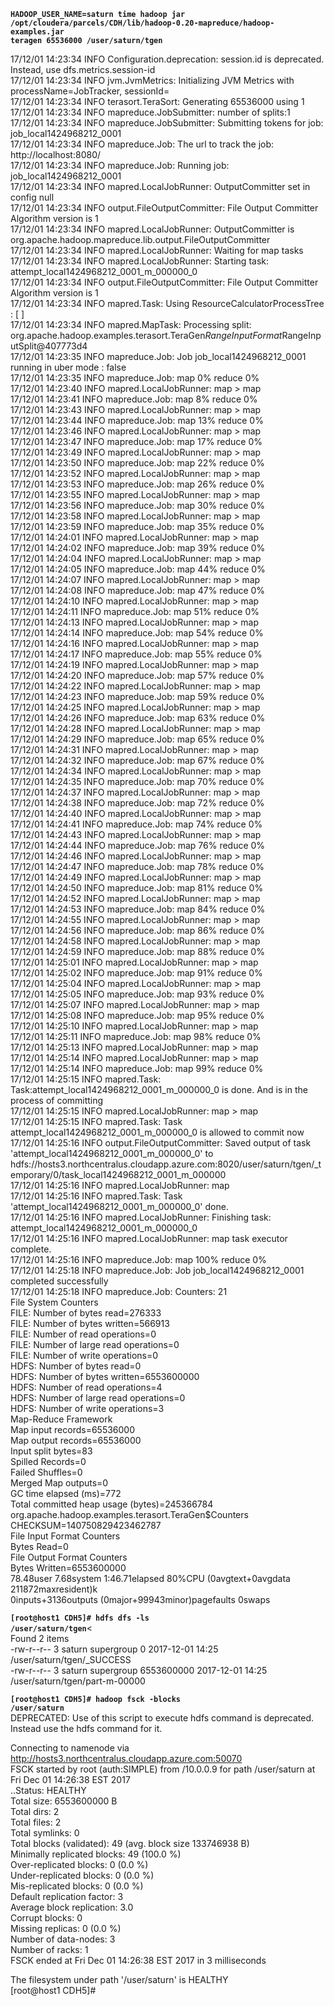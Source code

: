 
<code><b>HADOOP_USER_NAME=saturn time hadoop jar /opt/cloudera/parcels/CDH/lib/hadoop-0.20-mapreduce/hadoop-examples.jar teragen 65536000 /user/saturn/tgen</b></code><br>

17/12/01 14:23:34 INFO Configuration.deprecation: session.id is deprecated. Instead, use dfs.metrics.session-id<br>
17/12/01 14:23:34 INFO jvm.JvmMetrics: Initializing JVM Metrics with processName=JobTracker, sessionId=<br>
17/12/01 14:23:34 INFO terasort.TeraSort: Generating 65536000 using 1<br>
17/12/01 14:23:34 INFO mapreduce.JobSubmitter: number of splits:1<br>
17/12/01 14:23:34 INFO mapreduce.JobSubmitter: Submitting tokens for job: job_local1424968212_0001<br>
17/12/01 14:23:34 INFO mapreduce.Job: The url to track the job: http://localhost:8080/<br>
17/12/01 14:23:34 INFO mapreduce.Job: Running job: job_local1424968212_0001<br>
17/12/01 14:23:34 INFO mapred.LocalJobRunner: OutputCommitter set in config null<br>
17/12/01 14:23:34 INFO output.FileOutputCommitter: File Output Committer Algorithm version is 1<br>
17/12/01 14:23:34 INFO mapred.LocalJobRunner: OutputCommitter is org.apache.hadoop.mapreduce.lib.output.FileOutputCommitter<br>
17/12/01 14:23:34 INFO mapred.LocalJobRunner: Waiting for map tasks<br>
17/12/01 14:23:34 INFO mapred.LocalJobRunner: Starting task: attempt_local1424968212_0001_m_000000_0<br>
17/12/01 14:23:34 INFO output.FileOutputCommitter: File Output Committer Algorithm version is 1<br>
17/12/01 14:23:34 INFO mapred.Task:  Using ResourceCalculatorProcessTree : [ ]<br>
17/12/01 14:23:34 INFO mapred.MapTask: Processing split: <br>org.apache.hadoop.examples.terasort.TeraGen$RangeInputFormat$RangeInputSplit@407773d4<br>
17/12/01 14:23:35 INFO mapreduce.Job: Job job_local1424968212_0001 running in uber mode : false<br>
17/12/01 14:23:35 INFO mapreduce.Job:  map 0% reduce 0%<br>
17/12/01 14:23:40 INFO mapred.LocalJobRunner: map > map<br>
17/12/01 14:23:41 INFO mapreduce.Job:  map 8% reduce 0%<br>
17/12/01 14:23:43 INFO mapred.LocalJobRunner: map > map<br>
17/12/01 14:23:44 INFO mapreduce.Job:  map 13% reduce 0%<br>
17/12/01 14:23:46 INFO mapred.LocalJobRunner: map > map<br>
17/12/01 14:23:47 INFO mapreduce.Job:  map 17% reduce 0%<br>
17/12/01 14:23:49 INFO mapred.LocalJobRunner: map > map<br>
17/12/01 14:23:50 INFO mapreduce.Job:  map 22% reduce 0%<br>
17/12/01 14:23:52 INFO mapred.LocalJobRunner: map > map<br>
17/12/01 14:23:53 INFO mapreduce.Job:  map 26% reduce 0%<br>
17/12/01 14:23:55 INFO mapred.LocalJobRunner: map > map<br>
17/12/01 14:23:56 INFO mapreduce.Job:  map 30% reduce 0%<br>
17/12/01 14:23:58 INFO mapred.LocalJobRunner: map > map<br>
17/12/01 14:23:59 INFO mapreduce.Job:  map 35% reduce 0%<br>
17/12/01 14:24:01 INFO mapred.LocalJobRunner: map > map<br>
17/12/01 14:24:02 INFO mapreduce.Job:  map 39% reduce 0%<br>
17/12/01 14:24:04 INFO mapred.LocalJobRunner: map > map<br>
17/12/01 14:24:05 INFO mapreduce.Job:  map 44% reduce 0%<br>
17/12/01 14:24:07 INFO mapred.LocalJobRunner: map > map<br>
17/12/01 14:24:08 INFO mapreduce.Job:  map 47% reduce 0%<br>
17/12/01 14:24:10 INFO mapred.LocalJobRunner: map > map<br>
17/12/01 14:24:11 INFO mapreduce.Job:  map 51% reduce 0%<br>
17/12/01 14:24:13 INFO mapred.LocalJobRunner: map > map<br>
17/12/01 14:24:14 INFO mapreduce.Job:  map 54% reduce 0%<br>
17/12/01 14:24:16 INFO mapred.LocalJobRunner: map > map<br>
17/12/01 14:24:17 INFO mapreduce.Job:  map 55% reduce 0%<br>
17/12/01 14:24:19 INFO mapred.LocalJobRunner: map > map<br>
17/12/01 14:24:20 INFO mapreduce.Job:  map 57% reduce 0%<br>
17/12/01 14:24:22 INFO mapred.LocalJobRunner: map > map<br>
17/12/01 14:24:23 INFO mapreduce.Job:  map 59% reduce 0%<br>
17/12/01 14:24:25 INFO mapred.LocalJobRunner: map > map<br>
17/12/01 14:24:26 INFO mapreduce.Job:  map 63% reduce 0%<br>
17/12/01 14:24:28 INFO mapred.LocalJobRunner: map > map<br>
17/12/01 14:24:29 INFO mapreduce.Job:  map 65% reduce 0%<br>
17/12/01 14:24:31 INFO mapred.LocalJobRunner: map > map<br>
17/12/01 14:24:32 INFO mapreduce.Job:  map 67% reduce 0%<br>
17/12/01 14:24:34 INFO mapred.LocalJobRunner: map > map<br>
17/12/01 14:24:35 INFO mapreduce.Job:  map 70% reduce 0%<br>
17/12/01 14:24:37 INFO mapred.LocalJobRunner: map > map<br>
17/12/01 14:24:38 INFO mapreduce.Job:  map 72% reduce 0%<br>
17/12/01 14:24:40 INFO mapred.LocalJobRunner: map > map<br>
17/12/01 14:24:41 INFO mapreduce.Job:  map 74% reduce 0%<br>
17/12/01 14:24:43 INFO mapred.LocalJobRunner: map > map<br>
17/12/01 14:24:44 INFO mapreduce.Job:  map 76% reduce 0%<br>
17/12/01 14:24:46 INFO mapred.LocalJobRunner: map > map<br>
17/12/01 14:24:47 INFO mapreduce.Job:  map 78% reduce 0%<br>
17/12/01 14:24:49 INFO mapred.LocalJobRunner: map > map<br>
17/12/01 14:24:50 INFO mapreduce.Job:  map 81% reduce 0%<br>
17/12/01 14:24:52 INFO mapred.LocalJobRunner: map > map<br>
17/12/01 14:24:53 INFO mapreduce.Job:  map 84% reduce 0%<br>
17/12/01 14:24:55 INFO mapred.LocalJobRunner: map > map<br>
17/12/01 14:24:56 INFO mapreduce.Job:  map 86% reduce 0%<br>
17/12/01 14:24:58 INFO mapred.LocalJobRunner: map > map<br>
17/12/01 14:24:59 INFO mapreduce.Job:  map 88% reduce 0%<br>
17/12/01 14:25:01 INFO mapred.LocalJobRunner: map > map<br>
17/12/01 14:25:02 INFO mapreduce.Job:  map 91% reduce 0%<br>
17/12/01 14:25:04 INFO mapred.LocalJobRunner: map > map<br>
17/12/01 14:25:05 INFO mapreduce.Job:  map 93% reduce 0%<br>
17/12/01 14:25:07 INFO mapred.LocalJobRunner: map > map<br>
17/12/01 14:25:08 INFO mapreduce.Job:  map 95% reduce 0%<br>
17/12/01 14:25:10 INFO mapred.LocalJobRunner: map > map<br>
17/12/01 14:25:11 INFO mapreduce.Job:  map 98% reduce 0%<br>
17/12/01 14:25:13 INFO mapred.LocalJobRunner: map > map<br>
17/12/01 14:25:14 INFO mapred.LocalJobRunner: map > map<br>
17/12/01 14:25:14 INFO mapreduce.Job:  map 99% reduce 0%<br>
17/12/01 14:25:15 INFO mapred.Task: Task:attempt_local1424968212_0001_m_000000_0 is done. And is in the process of committing<br>
17/12/01 14:25:15 INFO mapred.LocalJobRunner: map > map<br>
17/12/01 14:25:15 INFO mapred.Task: Task attempt_local1424968212_0001_m_000000_0 is allowed to commit now<br>
17/12/01 14:25:16 INFO output.FileOutputCommitter: Saved output of task 'attempt_local1424968212_0001_m_000000_0' to hdfs://hosts3.northcentralus.cloudapp.azure.com:8020/user/saturn/tgen/_temporary/0/task_local1424968212_0001_m_000000<br>
17/12/01 14:25:16 INFO mapred.LocalJobRunner: map<br>
17/12/01 14:25:16 INFO mapred.Task: Task 'attempt_local1424968212_0001_m_000000_0' done.<br>
17/12/01 14:25:16 INFO mapred.LocalJobRunner: Finishing task: attempt_local1424968212_0001_m_000000_0<br>
17/12/01 14:25:16 INFO mapred.LocalJobRunner: map task executor complete.<br>
17/12/01 14:25:16 INFO mapreduce.Job:  map 100% reduce 0%<br>
17/12/01 14:25:18 INFO mapreduce.Job: Job job_local1424968212_0001 completed successfully<br>
17/12/01 14:25:18 INFO mapreduce.Job: Counters: 21<br>
	File System Counters<br>
		FILE: Number of bytes read=276333<br>
		FILE: Number of bytes written=566913<br>
		FILE: Number of read operations=0<br>
		FILE: Number of large read operations=0<br>
		FILE: Number of write operations=0<br>
		HDFS: Number of bytes read=0<br>
		HDFS: Number of bytes written=6553600000<br>
		HDFS: Number of read operations=4<br>
		HDFS: Number of large read operations=0<br>
		HDFS: Number of write operations=3<br>
	Map-Reduce Framework<br>
		Map input records=65536000<br>
		Map output records=65536000<br>
		Input split bytes=83<br>
		Spilled Records=0<br>
		Failed Shuffles=0<br>
		Merged Map outputs=0<br>
		GC time elapsed (ms)=772<br>
		Total committed heap usage (bytes)=245366784<br>
	org.apache.hadoop.examples.terasort.TeraGen$Counters<br>
		CHECKSUM=140750829423462787<br>
	File Input Format Counters <br>
		Bytes Read=0<br>
	File Output Format Counters <br>
		Bytes Written=6553600000<br>
78.48user 7.68system 1:46.71elapsed 80%CPU (0avgtext+0avgdata 211872maxresident)k<br>
0inputs+3136outputs (0major+99943minor)pagefaults 0swaps<br>


<code><b>[root@host1 CDH5]# hdfs dfs -ls /user/saturn/tgen</b></code><<br>
Found 2 items<br>
-rw-r--r--   3 saturn supergroup          0 2017-12-01 14:25 /user/saturn/tgen/_SUCCESS<br>
-rw-r--r--   3 saturn supergroup 6553600000 2017-12-01 14:25 /user/saturn/tgen/part-m-00000<br>


<code><b>[root@host1 CDH5]# hadoop fsck -blocks /user/saturn</b></code><br>
DEPRECATED: Use of this script to execute hdfs command is deprecated.<br>
Instead use the hdfs command for it.<br>

Connecting to namenode via http://hosts3.northcentralus.cloudapp.azure.com:50070<br>
FSCK started by root (auth:SIMPLE) from /10.0.0.9 for path /user/saturn at Fri Dec 01 14:26:38 EST 2017<br>
..Status: HEALTHY<br>
 Total size:	6553600000 B<br>
 Total dirs:	2<br>
 Total files:	2<br>
 Total symlinks:		0<br>
 Total blocks (validated):	49 (avg. block size 133746938 B)<br>
 Minimally replicated blocks:	49 (100.0 %)<br>
 Over-replicated blocks:	0 (0.0 %)<br>
 Under-replicated blocks:	0 (0.0 %)<br>
 Mis-replicated blocks:		0 (0.0 %)<br>
 Default replication factor:	3<br>
 Average block replication:	3.0<br>
 Corrupt blocks:		0<br>
 Missing replicas:		0 (0.0 %)<br>
 Number of data-nodes:		3<br>
 Number of racks:		1<br>
FSCK ended at Fri Dec 01 14:26:38 EST 2017 in 3 milliseconds<br>


The filesystem under path '/user/saturn' is HEALTHY<br>
[root@host1 CDH5]# <br>
<br>